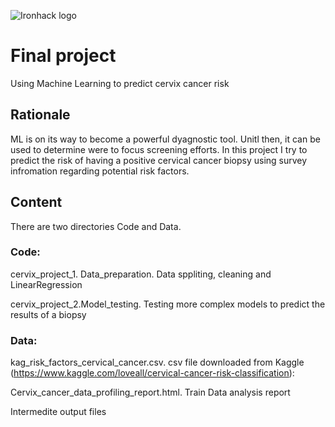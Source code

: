 ![Ironhack logo](https://i.imgur.com/1QgrNNw.png)

# Final project
Using Machine Learning to predict cervix cancer risk

## Rationale

ML is on its way to become a powerful dyagnostic tool. Unitl then, it can be used to determine were to focus screening efforts.
In this project I try to predict the risk of having a positive cervical cancer biopsy using survey infromation regarding potential risk factors.


## Content
There are two directories Code and Data.

### Code: 

  cervix_project_1. Data_preparation. Data sppliting, cleaning and LinearRegression
  
  cervix_project_2.Model_testing. Testing more complex models to predict the results of a biopsy
  
  
  
### Data:

kag_risk_factors_cervical_cancer.csv.
csv file downloaded from Kaggle (https://www.kaggle.com/loveall/cervical-cancer-risk-classification):


Cervix_cancer_data_profiling_report.html. Train Data analysis report

Intermedite output files


